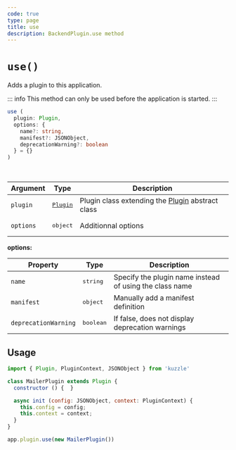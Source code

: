 ```yaml
---
code: true
type: page
title: use
description: BackendPlugin.use method
---
```


# `use()`

Adds a plugin to this application.

::: info
This method can only be used before the application is started.
:::

```ts
use (
  plugin: Plugin,
  options: { 
    name?: string, 
    manifest?: JSONObject, 
    deprecationWarning?: boolean 
  } = {}
)
```

<br/>

| Argument | Type                  | Description                   |
|----------|-----------------------|-------------------------------|
| `plugin` | <pre>[Plugin](/core/2/framework/abstract-classes/plugin)</pre> | Plugin class extending the [Plugin](/core/2/framework/abstract-classes/plugin) abstract class |
| `options` | <pre>object</pre> | Additionnal options |

**options:**

| Property | Type                  | Description                   |
|----------|-----------------------|-------------------------------|
| `name` | <pre>string</pre> | Specify the plugin name instead of using the class name |
| `manifest` | <pre>object</pre> | Manually add a manifest definition |
| `deprecationWarning` | <pre>boolean</pre> | If false, does not display deprecation warnings |

## Usage

```js
import { Plugin, PluginContext, JSONObject } from 'kuzzle'

class MailerPlugin extends Plugin {
  constructor () {  }

  async init (config: JSONObject, context: PluginContext) {
    this.config = config;
    this.context = context;
  }
}

app.plugin.use(new MailerPlugin())
```
